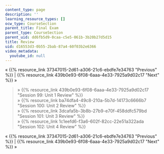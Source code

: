 ```yaml
---
content_type: page
description: ''
learning_resource_types: []
ocw_type: CourseSection
parent_title: Final Exam
parent_type: CourseSection
parent_uid: dd6fb5d9-0caa-c5e5-061b-3b20b27d5d15
title: Review
uid: d16553d3-0b55-2bab-87a4-60f03b2e6366
video_metadata:
  youtube_id: null
---
```


« {{% resource_link 37347015-2d61-a306-21c6-ebdfe7e34763 "Previous" %}} | {{% resource_link 439b0e93-6f08-6aaa-4e33-7925a9d02c17 "Next" %}} »

> » {{% resource_link 439b0e93-6f08-6aaa-4e33-7925a9d02c17 "Session 99: Unit 1 Review" %}}  
> » {{% resource_link ba74dfa4-49c8-210a-5b7d-14173c6666b7 "Session 100: Unit 2 Review" %}}  
> » {{% resource_link 3dcafa5b-3b8b-27b9-e70f-458ddfc579bd "Session 101: Unit 3 Review" %}}  
> » {{% resource_link 1c1eefd6-f3a6-602f-82cc-22e51a322ada "Session 102: Unit 4 Review" %}}

« {{% resource_link 37347015-2d61-a306-21c6-ebdfe7e34763 "Previous" %}} | {{% resource_link 439b0e93-6f08-6aaa-4e33-7925a9d02c17 "Next" %}} »